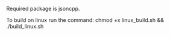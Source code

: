 Required package is jsoncpp.

To build on linux run the command:
chmod +x linux_build.sh && ./build_linux.sh
